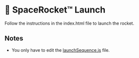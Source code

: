 # 🚀 SpaceRocket™️ Launch

Follow the instructions in the index.html file to launch the rocket.

## Notes

- You only have to edit the [launchSequence.js](./js/launchSequence.js) file.
